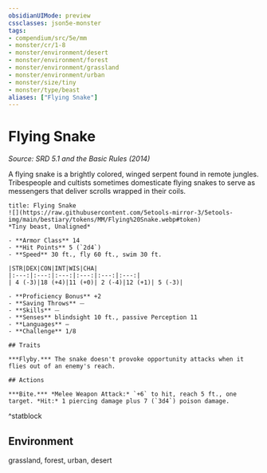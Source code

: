 ```yaml
---
obsidianUIMode: preview
cssclasses: json5e-monster
tags:
- compendium/src/5e/mm
- monster/cr/1-8
- monster/environment/desert
- monster/environment/forest
- monster/environment/grassland
- monster/environment/urban
- monster/size/tiny
- monster/type/beast
aliases: ["Flying Snake"]
---
```

# Flying Snake
*Source: SRD 5.1 and the Basic Rules (2014)*  

A flying snake is a brightly colored, winged serpent found in remote jungles. Tribespeople and cultists sometimes domesticate flying snakes to serve as messengers that deliver scrolls wrapped in their coils.

```ad-statblock
title: Flying Snake
![](https://raw.githubusercontent.com/5etools-mirror-3/5etools-img/main/bestiary/tokens/MM/Flying%20Snake.webp#token)
*Tiny beast, Unaligned*

- **Armor Class** 14
- **Hit Points** 5 (`2d4`)
- **Speed** 30 ft., fly 60 ft., swim 30 ft.

|STR|DEX|CON|INT|WIS|CHA|
|:---:|:---:|:---:|:---:|:---:|:---:|
| 4 (-3)|18 (+4)|11 (+0)| 2 (-4)|12 (+1)| 5 (-3)|

- **Proficiency Bonus** +2
- **Saving Throws** ⏤
- **Skills** ⏤
- **Senses** blindsight 10 ft., passive Perception 11
- **Languages** —
- **Challenge** 1/8

## Traits

***Flyby.*** The snake doesn't provoke opportunity attacks when it flies out of an enemy's reach.

## Actions

***Bite.*** *Melee Weapon Attack:* `+6` to hit, reach 5 ft., one target. *Hit:* 1 piercing damage plus 7 (`3d4`) poison damage.
```
^statblock

## Environment

grassland, forest, urban, desert